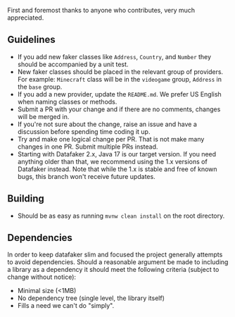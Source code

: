 First and foremost thanks to anyone who contributes, very much appreciated.

## Guidelines

- If you add new faker classes like `Address`, `Country`, and `Number` they should be accompanied by a unit test.
- New faker classes should be placed in the relevant group of providers. For example: `Minecraft` class will be in  the `videogame` group, `Address` in the `base` group.
- If you add a new provider, update the `README.md`. We prefer US English when naming classes or methods.
- Submit a PR with your change and if there are no comments, changes will be merged in.
- If you're not sure about the change, raise an issue and have a discussion before spending time coding it up.
- Try and make one logical change per PR. That is not make many changes in one PR. Submit multiple PRs instead.
- Starting with Datafaker 2.x, Java 17 is our target version. If you need anything older than that, we recommend using the 1.x versions of Datafaker instead. Note that while the 1.x is stable and free of known bugs, this branch won't receive future updates.

## Building

- Should be as easy as running `mvnw clean install` on the root directory.

## Dependencies

In order to keep datafaker slim and focused the project generally attempts to avoid dependencies. Should a reasonable argument be made to including a library as a dependency it should meet the following criteria (subject to change without notice):

- Minimal size (<1MB)
- No dependency tree (single level, the library itself) 
- Fills a need we can't do "simply". 
 
